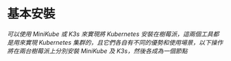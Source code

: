 # 基本安裝

_可以使用 MiniKube 或 K3s 來實現將 Kubernetes 安裝在樹莓派，這兩個工具都是用來實現 Kubernetes 集群的，且它們各自有不同的優勢和使用場景，以下操作將在兩台樹莓派上分別安裝 MiniKube 及 K3s，然後各成為一個節點_





